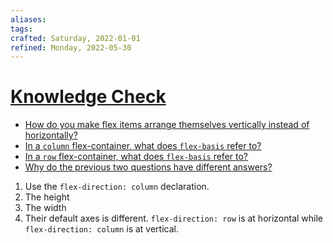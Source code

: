 ```yaml
---
aliases:
tags: 
crafted: Saturday, 2022-01-01
refined: Monday, 2022-05-30
---
```


# [Knowledge Check](https://www.theodinproject.com/paths/foundations/courses/foundations/lessons/axes#knowledge-check)

- [How do you make flex items arrange themselves vertically instead of horizontally?](https://www.theodinproject.com/paths/foundations/courses/foundations/lessons/axes#flex-vertical)
- [In a `column` flex-container, what does `flex-basis` refer to?](https://www.theodinproject.com/paths/foundations/courses/foundations/lessons/axes#column-flex-basis)
- [In a `row` flex-container, what does `flex-basis` refer to?](https://www.theodinproject.com/paths/foundations/courses/foundations/lessons/axes#row-flex-basis)
- [Why do the previous two questions have different answers?](https://www.theodinproject.com/paths/foundations/courses/foundations/lessons/axes#flex-axes)

1. Use the `flex-direction: column` declaration.
2. The height
3. The width
4. Their default axes is different. `flex-direction: row` is at horizontal while `flex-direction: column` is at vertical.
